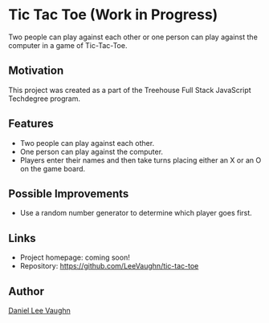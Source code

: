 # Tic Tac Toe (Work in Progress)
Two people can play against each other or one person can play against the computer in a game of Tic-Tac-Toe.

## Motivation
This project was created as a part of the Treehouse Full Stack JavaScript Techdegree program.

## Features
* Two people can play against each other.
* One person can play against the computer.
* Players enter their names and then take turns placing either an X or an O on the game board.

## Possible Improvements
* Use a random number generator to determine which player goes first.

## Links
* Project homepage: coming soon!
* Repository: https://github.com/LeeVaughn/tic-tac-toe

## Author
[Daniel Lee Vaughn](https://github.com/LeeVaughn)
